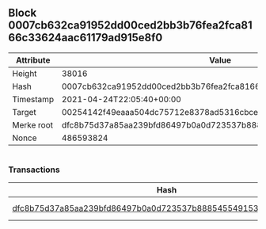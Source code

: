## Block 0007cb632ca91952dd00ced2bb3b76fea2fca8166c33624aac61179ad915e8f0

Attribute | Value
--- | ---
Height | 38016
Hash | 0007cb632ca91952dd00ced2bb3b76fea2fca8166c33624aac61179ad915e8f0
Timestamp | 2021-04-24T22:05:40+00:00
Target | 00254142f49eaaa504dc75712e8378ad5316cbcead634704b3734b6271167cc4
Merke root | dfc8b75d37a85aa239bfd86497b0a0d723537b888545549153fafe8dccabd5e9
Nonce | 486593824

```

```

### Transactions

Hash | Amount
--- | ---
[dfc8b75d37a85aa239bfd86497b0a0d723537b888545549153fafe8dccabd5e9](dfc8b75d37a85aa239bfd86497b0a0d723537b888545549153fafe8dccabd5e9.md) | 10.00000000 SKEPTI 
